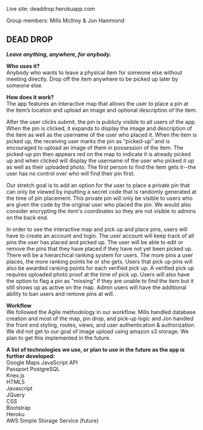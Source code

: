 Live site:
deaddrop.herokuapp.com

Group members: Mills McIlroy & Jon Hammond

DEAD DROP
--------
***Leave anything, anywhere, for anybody.***

**Who uses it?**   
Anybody who wants to leave a physical item for someone else without meeting directly. Drop off the item anywhere to be picked up later by someone else. 

**How does it work?**  
The app features an interactive map that allows the user to place a pin at the item’s location and upload an image and optional description of the item.  

After the user clicks submit, the pin is publicly visible to all users of the app. When the pin is clicked, it expands to display the image and description of the item as well as the username of the user who placed it. When the item is picked up, the receiving user marks the pin as “picked-up” and is encouraged to upload an image of them in possession of the item. The picked-up pin then appears red on the map to indicate it is already picked up and when clicked will display the username of the user who picked it up as well as their uploaded photo. The first person to find the item gets it--the user has no control over who will find their pin first.

Our stretch goal is to add an option for the user to place a private pin that can only be viewed by inputting a secret code that is randomly generated at the time of pin placement. This private pin will only be visible to users who are given the code by the original user who placed the pin. We would also consider encrypting the item's coordinates so they are not visible to admins on the back end.

In order to see the interactive map and pick up and place pins, users will have to create an account and login. The user account will keep track of all pins the user has placed and picked up. The user will be able to edit or remove the pins that they have placed if they have not yet been picked up. There will be a hierarchical ranking system for users. The more pins a user places, the more ranking points he or she gets. Users that pick up pins will also be awarded ranking points for each verified pick up. A verified pick up requires uploaded photo proof at the time of pick up. Users will also have the option to flag a pin as "missing" if they are unable to find the item but it still shows up as active on the map. Admin users will have the additional ability to ban users and remove pins at will.

**Workflow**  
We followed the Agile methodology in our workflow. Mills handled database creation and most of the map, pin drop, and pick-up logic and Jon handled the front end styling, routes, views, and user authentication & authorization. We did not get to our goal of image upload using amazon s3 storage. We plan to get this implemented in the future.

**A list of technologies we use, or plan to use in the future as the app is further developed:**  
Google Maps JavaScript API  
Passport
PostgreSQL  
Knex.js  
HTML5  
Javascript  
JQuery  
CSS  
Bootstrap  
Heroku  
AWS Simple Storage Service (future)
